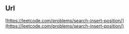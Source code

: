 ## Url
[https://leetcode.com/problems/search-insert-position/](https://leetcode.com/problems/search-insert-position/)